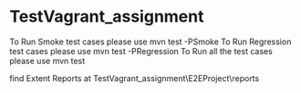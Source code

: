 # TestVagrant_assignment

To Run Smoke test cases please use mvn test -PSmoke
To Run Regression test cases please use mvn test -PRegression
To Run all the test cases please use mvn test

find Extent Reports at TestVagrant_assignment\E2EProject\reports
